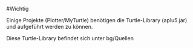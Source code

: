 #Wichtig

Einige Projekte (Plotter/MyTurtle) benötigen die Turtle-Library (aplu5.jar) und aufgeführt werden zu können.

Diese Turtle-Library befindet sich unter bg/Quellen
